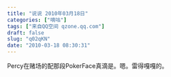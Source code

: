 ```yaml
---
title: "说说 2010年03月18日"
categories: ["嘀咕"]
tags: ["来自QQ空间 qzone.qq.com"]
draft: false
slug: "q02qKN"
date: "2010-03-18 08:30:31"
---
```


Percy在赌场的配那段PokerFace真滴是。嗯。雷得嘎嘎的。
